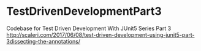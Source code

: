 
# TestDrivenDevelopmentPart3
Codebase for Test Driven Development With JUnit5 Series Part 3 
http://scaleri.com/2017/06/08/test-driven-development-using-junit5-part-3dissecting-the-annotations/

